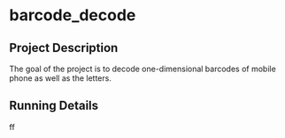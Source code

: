 # barcode_decode
## Project Description  
The goal of the project is to decode one-dimensional barcodes of mobile phone as well as the letters.
## Running Details
ff

